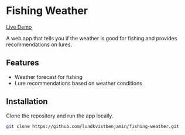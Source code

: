 # Fishing Weather  
[Live Demo](https://lundkvistbenjamin.github.io/fishing-weather/)  

A web app that tells you if the weather is good for fishing and provides recommendations on lures.  

## Features  
- Weather forecast for fishing  
- Lure recommendations based on weather conditions  

## Installation  
Clone the repository and run the app locally.  

```bash
git clone https://github.com/lundkvistbenjamin/fishing-weather.git

